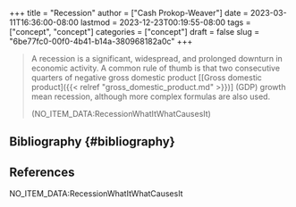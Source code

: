 +++
title = "Recession"
author = ["Cash Prokop-Weaver"]
date = 2023-03-11T16:36:00-08:00
lastmod = 2023-12-23T00:19:55-08:00
tags = ["concept", "concept"]
categories = ["concept"]
draft = false
slug = "6be77fc0-00f0-4b41-b14a-380968182a0c"
+++

> A recession is a significant, widespread, and prolonged downturn in economic activity. A common rule of thumb is that two consecutive quarters of negative gross domestic product [[Gross domestic product]({{< relref "gross_domestic_product.md" >}})] (GDP) growth mean recession, although more complex formulas are also used.
>
> (NO_ITEM_DATA:RecessionWhatItWhatCausesIt)


## Bibliography {#bibliography}

## References

<style>.csl-entry{text-indent: -1.5em; margin-left: 1.5em;}</style><div class="csl-bib-body">
  <div class="csl-entry">NO_ITEM_DATA:RecessionWhatItWhatCausesIt</div>
</div>
